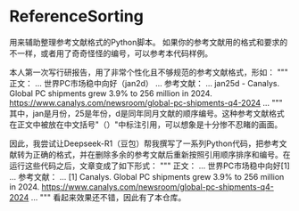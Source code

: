 # ReferenceSorting
  用来辅助整理参考文献格式的Python脚本。
  如果你的参考文献用的格式和要求的不一样，或者用了奇奇怪怪的编号，可以参考本代码样例。

  本人第一次写行研报告，用了非常个性化且不够规范的参考文献格式，形如：
  """
  正文：
  ...
  世界PC市场稳中向好（jan2d）
  ...
  参考文献：
  ...
  jan25d - Canalys. Global PC shipments grew 3.9% to 256 million in 2024. https://www.canalys.com/newsroom/global-pc-shipments-q4-2024
  ...
  """
  其中，jan是月份，25是年份，d是同年同月文献的顺序编号。这种参考文献格式在正文中被放在中文括号"（）"中标注引用，可以想象是十分惨不忍睹的画面。

  因此，我尝试让Deepseek-R1（豆包）帮我撰写了一系列Python代码，把参考文献转为正确的格式，并在删除多余的参考文献后重新按照引用顺序排序和编号。在运行这些代码之后，文章变成了如下形式：
  """
  正文：
  ...
  世界PC市场稳中向好[1]
  ...
  参考文献：
  ...
  [1] Canalys. Global PC shipments grew 3.9% to 256 million in 2024. https://www.canalys.com/newsroom/global-pc-shipments-q4-2024
  ...
  """
  看起来效果还不错，因此有了本仓库。
